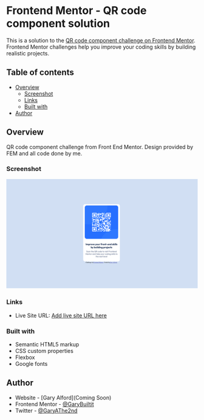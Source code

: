 # Frontend Mentor - QR code component solution

This is a solution to the [QR code component challenge on Frontend Mentor](https://www.frontendmentor.io/challenges/qr-code-component-iux_sIO_H). Frontend Mentor challenges help you improve your coding skills by building realistic projects.

## Table of contents

- [Overview](#overview)
  - [Screenshot](#screenshot)
  - [Links](#links)
  - [Built with](#built-with)
- [Author](#author)

## Overview

QR code component challenge from Front End Mentor. Design provided by FEM and all code done by me.

### Screenshot

![](./images/Screen%20Shot%20QR%20code%20component.png)

### Links

- Live Site URL: [Add live site URL here](https://your-live-site-url.com)

### Built with

- Semantic HTML5 markup
- CSS custom properties
- Flexbox
- Google fonts

## Author

- Website - [Gary Alford](Coming Soon)
- Frontend Mentor - [@GaryBuiltit](https://www.frontendmentor.io/profile/GaryBuiltit)
- Twitter - [@GaryAThe2nd](https://www.twitter.com/GaryAThe2nd)
